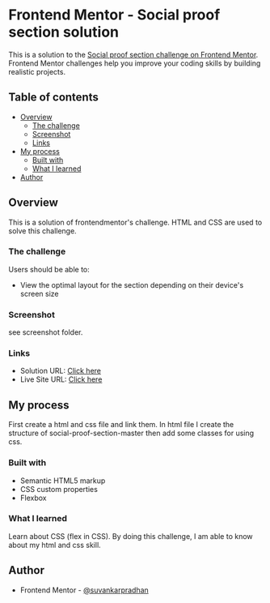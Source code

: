 # Frontend Mentor - Social proof section solution

This is a solution to the [Social proof section challenge on Frontend Mentor](https://www.frontendmentor.io/challenges/social-proof-section-6e0qTv_bA). Frontend Mentor challenges help you improve your coding skills by building realistic projects.

## Table of contents

- [Overview](#overview)
  - [The challenge](#the-challenge)
  - [Screenshot](#screenshot)
  - [Links](#links)
- [My process](#my-process)
  - [Built with](#built-with)
  - [What I learned](#what-i-learned)
- [Author](#author)

## Overview

This is a solution of frontendmentor's challenge. HTML and CSS are used to solve this challenge.

### The challenge

Users should be able to:

- View the optimal layout for the section depending on their device's screen size

### Screenshot

see screenshot folder.

### Links

- Solution URL: [Click here](https://github.com/suvankarpradhan/social-proof-section-master)
- Live Site URL: [Click here](https://suvankarpradhan.github.io/social-proof-section-master/)

## My process

First create a html and css file and link them. In html file I create the structure of social-proof-section-master then add some classes for using css.

### Built with

- Semantic HTML5 markup
- CSS custom properties
- Flexbox

### What I learned

Learn about CSS (flex in CSS). By doing this challenge, I am able to know about my html and css skill.

## Author

- Frontend Mentor - [@suvankarpradhan](https://www.frontendmentor.io/profile/suvankarpradhan)
